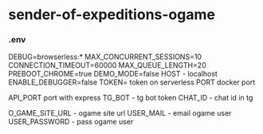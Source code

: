 # sender-of-expeditions-ogame

### .env
DEBUG=browserless:*
MAX_CONCURRENT_SESSIONS=10
CONNECTION_TIMEOUT=60000
MAX_QUEUE_LENGTH=20
PREBOOT_CHROME=true
DEMO_MODE=false
HOST - localhost
ENABLE_DEBUGGER=false
TOKEN= token on serverless
PORT docker port

API_PORT port with express
TG_BOT - tg bot token
CHAT_ID - chat id in tg

O_GAME_SITE_URL - ogame site url
USER_MAIL - email ogame user
USER_PASSWORD - pass ogame user